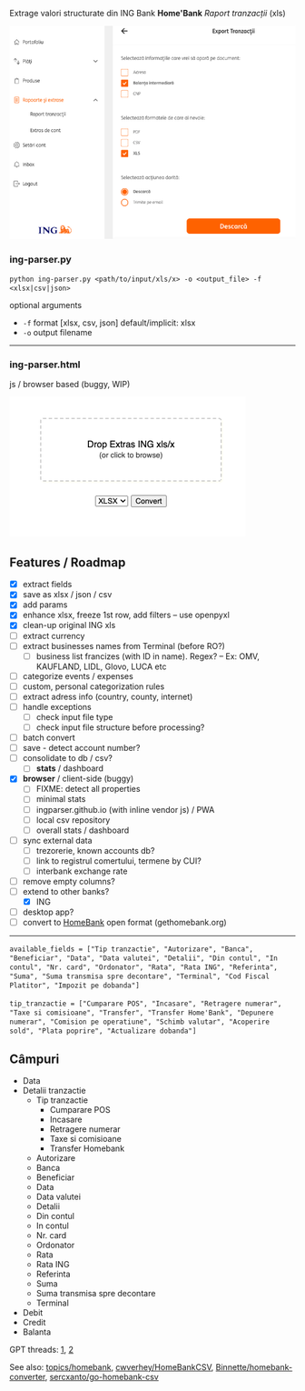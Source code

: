 Extrage valori structurate din ING Bank **Home'Bank** _Raport tranzacții_ (xls) 

![ing homebank](assets/export-tranzactii.png "Exportă tranzacții")

### ing-parser.py

    python ing-parser.py <path/to/input/xls/x> -o <output_file> -f <xlsx|csv|json>

optional arguments

- `-f` format [xlsx, csv, json] default/implicit: xlsx
- `-o` output filename

---

### ing-parser.html

js / browser based (buggy, WIP)

![js/html version](assets/drop-ing.png "Browser version")


## Features / Roadmap

- [x] extract fields
- [x] save as xlsx / json / csv
- [x] add params
- [x] enhance xlsx, freeze 1st row, add filters – use openpyxl 
- [x] clean-up original ING xls 
- [ ] extract currency
- [ ] extract businesses names from Terminal (before RO?)
    - [ ] business list francizes (with ID in name). Regex? – Ex: OMV, KAUFLAND, LIDL, Glovo, LUCA etc     
- [ ] categorize events / expenses
- [ ] custom, personal categorization rules
- [ ] extract adress info (country, county, internet)
- [ ] handle exceptions
    - [ ] check input file type
    - [ ] check input file structure before processing?
- [ ] batch convert
- [ ] save - detect account number?
- [ ] consolidate to db / csv?
    - [ ] **stats** / dashboard
- [x] **browser** / client-side (buggy)
    - [ ] FIXME: detect all properties
    - [ ] minimal stats
    - [ ] ingparser.github.io (with inline vendor js) / PWA
    - [ ] local csv repository
    - [ ] overall stats / dashboard
- [ ] sync external data
    - [ ] trezorerie, known accounts db?
    - [ ] link to registrul comertului, termene by CUI?
    - [ ] interbank exchange rate
- [ ] remove empty columns?
- [ ] extend to other banks?
    - [x] ING
- [ ] desktop app?
- [ ] convert to [HomeBank](https://www.gethomebank.org/) open format (gethomebank.org)

----

    available_fields = ["Tip tranzactie", "Autorizare", "Banca", "Beneficiar", "Data", "Data valutei", "Detalii", "Din contul", "In contul", "Nr. card", "Ordonator", "Rata", "Rata ING", "Referinta", "Suma", "Suma transmisa spre decontare", "Terminal", "Cod Fiscal Platitor", "Impozit pe dobanda"]

    tip_tranzactie = ["Cumparare POS", "Incasare", "Retragere numerar", "Taxe si comisioane", "Transfer", "Transfer Home'Bank", "Depunere numerar", "Comision pe operatiune", "Schimb valutar", "Acoperire sold", "Plata poprire", "Actualizare dobanda"]


## Câmpuri 

- Data
- Detalii tranzactie
    - Tip tranzactie 
        - Cumparare POS
        - Incasare
        - Retragere numerar 
        - Taxe si comisioane
        - Transfer Homebank
    - Autorizare
    - Banca
    - Beneficiar
    - Data
    - Data valutei
    - Detalii
    - Din contul
    - In contul
    - Nr. card
    - Ordonator
    - Rata
    - Rata ING
    - Referinta
    - Suma
    - Suma transmisa spre decontare
    - Terminal
- Debit	
- Credit	
- Balanta

GPT threads: [1](https://chat.openai.com/share/fe3ce803-2c4e-4c74-9426-e1447899384a), [2](https://chat.openai.com/share/f4c7ddb8-dfc4-40c2-a235-0f3414f7e3d3)  

See also: [topics/homebank](https://github.com/topics/homebank),  [cwverhey/HomeBankCSV](https://github.com/cwverhey/HomeBankCSV), [Binnette/homebank-converter](https://github.com/Binnette/homebank-converter), [sercxanto/go-homebank-csv](https://github.com/sercxanto/go-homebank-csv)   